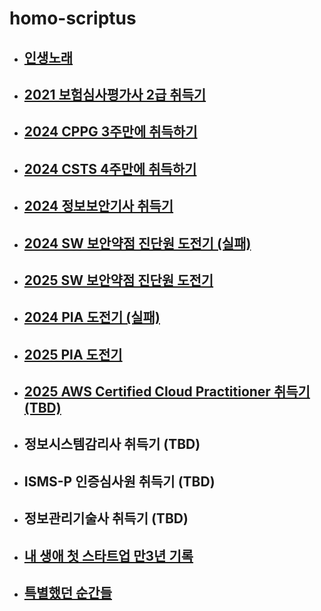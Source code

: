 # homo-scriptus

  - ## [인생노래](./songsinmylife.md)

  - ## [2021 보험심사평가사 2급 취득기](./getcertofclaim.md)

  - ## [2024 CPPG 3주만에 취득하기](./getCppg.md)

  - ## [2024 CSTS 4주만에 취득하기](./getCSTS.md)

  - ## [2024 정보보안기사 취득기](./informationsecurityofficer.md)

  - ## [2024 SW 보안약점 진단원 도전기 (실패)](./getSWdevuldiag.md)

  - ## [2025 SW 보안약점 진단원 도전기](./getSWdevuldiag_2025.md)

  - ## [2024 PIA 도전기 (실패)](./getPIA.md)

  - ## [2025 PIA 도전기](./getPIA_2025.md)

  - ## [2025 AWS Certified Cloud Practitioner 취득기 (TBD)](./getCP.md)

  - ## 정보시스템감리사 취득기 (TBD)

  - ## ISMS-P 인증심사원 취득기 (TBD)

  - ## 정보관리기술사 취득기 (TBD)

  - ## [내 생애 첫 스타트업 만3년 기록](./lifenote.md)

  - ## [특별했던 순간들](./momentbywonder.md) 
